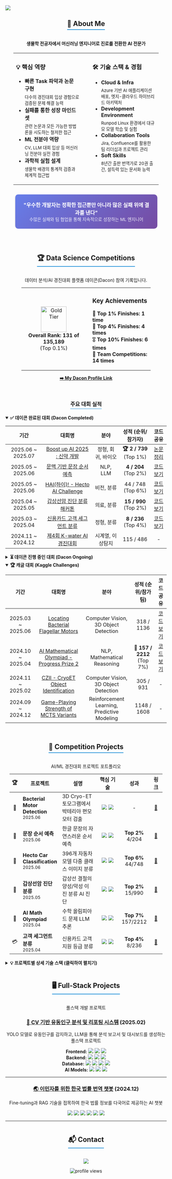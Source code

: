 <a href="https://github.com/shaun0927">
  <img src="https://capsule-render.vercel.app/api?type=waving&color=gradient&height=250&text=Shaun0927's%20GitHub&animation=fadeIn&fontSize=50&fontColor=ffffff" />
</a>

<div align="center">
  <h2 style="border-bottom: 2px solid #2391d9; display: inline-block; padding-bottom: 5px;">🚀 About Me</h2>
  <p><b>생물학 전공자에서 머신러닝 엔지니어로 진로를 전환한 AI 전문가</b></p>
</div>

<table align="center" style="width: 90%; margin: 20px auto; border: none;">
  <tr>
    <td style="vertical-align: top; width: 50%; padding-right: 20px; border: none;">
      <h3>💡 핵심 역량</h3>
      <ul style="text-align: left;">
        <li><b>빠른 Task 파악과 논문 구현</b><br>
        <sub>다수의 경진대회 입상 경험으로 검증된 문제 해결 능력</sub></li>
        <li><b>실패를 통한 성장 마인드셋</b><br>
        <sub>관련 논문과 모든 가능한 방법론을 시도하는 철저한 접근</sub></li>
        <li><b>ML 전분야 역량</b><br>
        <sub>CV, LLM 대회 입상 등 머신러닝 전분야 실전 경험</sub></li>
        <li><b>과학적 실험 설계</b><br>
        <sub>생물학 배경의 통계적 검증과 체계적 접근법</sub></li>
      </ul>
    </td>
    <td style="vertical-align: top; width: 50%; padding-left: 20px; border: none;">
      <h3>🛠️ 기술 스택 & 경험</h3>
      <ul style="text-align: left;">
        <li><b>Cloud & Infra</b><br>
        <sub>Azure 기반 AI 애플리케이션 배포, 엣지-클라우드 하이브리드 아키텍처</sub></li>
        <li><b>Development Environment</b><br>
        <sub>Runpod Linux 환경에서 대규모 모델 학습 및 실험</sub></li>
        <li><b>Collaboration Tools</b><br>
        <sub>Jira, Confluence를 활용한 팀 리더십과 프로젝트 관리</sub></li>
        <li><b>Soft Skills</b><br>
        <sub>8년간 출판 번역가로 20권 출간, 설득력 있는 문서화 능력</sub></li>
      </ul>
    </td>
  </tr>
</table>

<div align="center" style="margin: 30px 0;">
  <blockquote style="background: linear-gradient(135deg, #667eea 0%, #764ba2 100%); color: white; padding: 20px; border-radius: 10px; margin: 20px auto; width: 80%;">
    <p style="margin: 0; font-size: 16px;">
      <b>"우수한 개발자는 정확한 접근뿐만 아니라 많은 실패 위에 결과를 낸다"</b><br>
      <small style="opacity: 0.9;">수많은 실패와 팀 협업을 통해 지속적으로 성장하는 ML 엔지니어</small>
    </p>
  </blockquote>
</div>

<br>

<div align="center">
  <h2 style="border-bottom: 2px solid #2391d9; display: inline-block; padding-bottom: 5px;">🏆 Data Science Competitions</h2>
  <p>데이터 분석/AI 경진대회 플랫폼 데이콘(Dacon) 참여 기록입니다.</p>

  <table style="width: 80%; border: none; margin: auto;">
    <tr style="border: none;">
      <td style="width: 50%; text-align: center; border: none;" align="center">
        <a href="https://dacon.io/myprofile/499579/home">
          <img src="https://cdn-icons-png.flaticon.com/512/179/179249.png" width="80" alt="Gold Tier"/>
        </a>
        <br>
        <strong>Overall Rank: 131 of 135,189</strong> <br> (Top 0.1%)
      </td>
      <td style="width: 50%; text-align: left; border: none; padding-left: 20px;">
        <h3>Key Achievements</h3>
        <p>
          🥇 <strong>Top 1% Finishes: 1 time</strong><br>
          🏅 <strong>Top 4% Finishes: 4 times</strong><br>
          🎖️ <strong>Top 10% Finishes: 6 times</strong><br>
          👥 <strong>Team Competitions: 14 times</strong><br>
        </p>
      </td>
    </tr>
  </table>
  <p><a href="https://dacon.io/myprofile/499579/home"><strong>➡️ My Dacon Profile Link</strong></a></p>
</div>
<br>

<div align="center">
  <h3 style="border-bottom: 1px solid #2391d9; display: inline-block; padding-bottom: 3px;">주요 대회 실적</h3>
</div>

<details open>
<summary><strong>✅ 데이콘 완료된 대회 (Dacon Completed)</strong></summary>
<table width="100%">
  <thead>
    <tr>
      <th align="center">기간</th>
      <th align="center">대회명</th>
      <th align="center">분야</th>
      <th align="center">성적 (순위/참가자)</th>
      <th align="center">코드 공유</th>
    </tr>
  </thead>
  <tbody>
    <tr>
      <td align="center">2025.06 ~ 2025.07</td>
      <td align="center"><a href="https://dacon.io/competitions/official/236518/overview/description">Boost up AI 2025 : 신약 개발</a></td>
      <td align="center">정형, 회귀, 바이오</td>
      <td align="center"><b>🏆 2 / 739</b> (Top 1%)</td>
      <td align="center"><a href="https://github.com/shaun0927/Awesome-CYP3A4">논문 정리</a></td>
    </tr>
    <tr>
      <td align="center">2025.05 ~ 2025.06</td>
      <td align="center"><a href="https://dacon.io/competitions/official/236489/overview/description">문맥 기반 문장 순서 예측</a></td>
      <td align="center">NLP, LLM</td>
      <td align="center"><b>4 / 204</b> (Top 2%)</td>
      <td align="center"><a href="https://dacon.io/competitions/official/236489/codeshare/12508">코드 보기</a></td>
    </tr>
    <tr>
      <td align="center">2025.05 ~ 2025.06</td>
      <td align="center"><a href="https://dacon.io/competitions/official/236493/overview/description">HAI(하이)! - Hecto AI Challenge</a></td>
      <td align="center">비전, 분류</td>
      <td align="center">44 / 748 (Top 6%)</td>
      <td align="center"><a href="https://github.com/shaun0927/hecto-car-classification-2025">코드 보기</a></td>
    </tr>
    <tr>
      <td align="center">2025.04 ~ 2025.05</td>
      <td align="center"><a href="https://dacon.io/competitions/official/236488/overview/description">갑상선암 진단 분류 해커톤</a></td>
      <td align="center">의료, 분류</td>
      <td align="center"><b>15 / 990</b> (Top 2%)</td>
      <td align="center"><a href="https://github.com/shaun0927/thyroid-cancer-classification">코드 보기</a></td>
    </tr>
    <tr>
      <td align="center">2025.03 ~ 2025.04</td>
      <td align="center"><a href="https://dacon.io/competitions/official/236460/overview/description">신용카드 고객 세그먼트 분류</a></td>
      <td align="center">정형, 분류</td>
      <td align="center"><b>8 / 236</b> (Top 4%)</td>
      <td align="center"><a href="https://dacon.io/competitions/official/236460/codeshare/12330">코드 보기</a></td>
    </tr>
    <tr>
      <td align="center">2024.11 ~ 2024.12</td>
      <td align="center"><a href="https://dacon.io/competitions/official/236423/overview/description">제4회 K-water AI 경진대회</a></td>
      <td align="center">시계열, 이상탐지</td>
      <td align="center">115 / 486</td>
      <td align="center">-</td>
    </tr>
  </tbody>
</table>
</details>

<details>
<summary><strong>⏳ 데이콘 진행 중인 대회 (Dacon Ongoing)</strong></summary>
<table width="100%">
  <thead>
    <tr>
      <th align="center">기간</th>
      <th align="center">대회명</th>
      <th align="center">분야</th>
      <th align="center">현재 순위 (순위/참가자)</th>
    </tr>
  </thead>
  <tbody>
    <tr>
      <td align="center">2025.07 ~ 2025.08</td>
      <td align="center"><a href="https://dacon.io/competitions/official/236531/overview/description">2025 전력사용량 예측</a></td>
      <td align="center">시계열, 에너지</td>
      <td align="center">109 / 269</td>
    </tr>
     <tr>
      <td align="center">2025.07 ~ 2025.08</td>
      <td align="center"><a href="https://dacon.io/competitions/official/236530/overview/description">Jump AI(.py) 2025 : 제 3회 AI 신약개발</a></td>
      <td align="center">정형, 회귀, 바이오</td>
      <td align="center">60 / 257</td>
    </tr>
    <tr>
      <td align="center">2025.08 ~ 2025.09</td>
      <td align="center"><a href="https://dacon.io/competitions/official/236562/overview/description">고객 지원 등급 분류 해커톤</a></td>
      <td align="center">NLP, 분류</td>
      <td align="center"><b>🥈 2 / 110</b></td>
    </tr>
    <tr>
      <td align="center">2025.07 ~ 2025.08</td>
      <td align="center"><a href="https://dacon.io/competitions/official/236526/overview/description">스트레스 지수 예측 해커톤</a></td>
      <td align="center">정형, 회귀</td>
      <td align="center"><b>12 / 221</b></td>
    </tr>
  </tbody>
</table>
</details>

<details open>
<summary><strong>🏆 캐글 대회 (Kaggle Challenges)</strong></summary>
<table width="100%">
  <thead>
    <tr>
      <th align="center">기간</th>
      <th align="center">대회명</th>
      <th align="center">분야</th>
      <th align="center">성적 (순위/참가팀)</th>
      <th align="center">코드 공유</th>
    </tr>
  </thead>
  <tbody>
    <tr>
      <td align="center">2025.03 ~ 2025.06</td>
      <td align="center"><a href="https://www.kaggle.com/competitions/byu-locating-bacterial-flagellar-motors-2025">Locating Bacterial Flagellar Motors</a></td>
      <td align="center">Computer Vision, 3D Object Detection</td>
      <td align="center">318 / 1136</td>
      <td align="center"><a href="https://github.com/shaun0927/motor2025">코드 보기</a></td>
    </tr>
    <tr>
      <td align="center">2024.10 ~ 2025.04</td>
      <td align="center"><a href="https://www.kaggle.com/competitions/ai-mathematical-olympiad-progress-prize-2">AI Mathematical Olympiad - Progress Prize 2</a></td>
      <td align="center">NLP, Mathematical Reasoning</td>
      <td align="center"><b>🥉 157 / 2212</b> (Top 7%)</td>
      <td align="center"><a href="https://github.com/shaun0927/AIMO-2-Solution">코드 보기</a></td>
    </tr>
    <tr>
      <td align="center">2024.11 ~ 2025.02</td>
      <td align="center"><a href="https://www.kaggle.com/competitions/czii-cryo-et-object-identification">CZII - CryoET Object Identification</a></td>
      <td align="center">Computer Vision, 3D Object Detection</td>
      <td align="center">305 / 931</td>
      <td align="center">-</td>
    </tr>
    <tr>
      <td align="center">2024.09 ~ 2024.12</td>
      <td align="center"><a href="https://www.kaggle.com/competitions/um-game-playing-strength-of-mcts-variants">Game-Playing Strength of MCTS Variants</a></td>
      <td align="center">Reinforcement Learning, Predictive Modeling</td>
      <td align="center">1148 / 1608</td>
      <td align="center">-</td>
    </tr>
  </tbody>
</table>
</details>
<br>

<div align="center">
  <h2 style="border-bottom: 2px solid #2391d9; display: inline-block; padding-bottom: 5px;">🚀 Competition Projects</h2>
  <p>AI/ML 경진대회 프로젝트 포트폴리오</p>
</div>

<table align="center" style="width: 95%; margin: auto;">
  <thead>
    <tr>
      <th width="5%">🏆</th>
      <th width="25%">프로젝트</th>
      <th width="30%">설명</th>
      <th width="20%">핵심 기술</th>
      <th width="10%">성과</th>
      <th width="10%">링크</th>
    </tr>
  </thead>
  <tbody>
    <tr>
      <td align="center">🔬</td>
      <td><b>Bacterial Motor Detection</b><br><sub>2025.06</sub></td>
      <td>3D Cryo-ET 토모그램에서 박테리아 편모 모터 검출</td>
      <td align="center">
        <img src="https://img.shields.io/badge/YOLOv10-4B0082?style=flat-square"/>
        <img src="https://img.shields.io/badge/PyTorch-EE4C2C?style=flat-square&logo=pytorch&logoColor=white"/>
      </td>
      <td align="center">-</td>
      <td align="center"><a href="https://github.com/shaun0927/motor2025">📂</a></td>
    </tr>
    <tr>
      <td align="center">📝</td>
      <td><b>문장 순서 예측</b><br><sub>2025.06</sub></td>
      <td>한글 문장의 자연스러운 순서 예측</td>
      <td align="center">
        <img src="https://img.shields.io/badge/BART-FF9900?style=flat-square"/>
        <img src="https://img.shields.io/badge/Transformers-FF9900?style=flat-square&logo=huggingface&logoColor=white"/>
      </td>
      <td align="center"><b>Top 2%</b><br>4/204</td>
      <td align="center"><a href="https://dacon.io/competitions/official/236489/codeshare/12508">📂</a></td>
    </tr>
    <tr>
      <td align="center">🚗</td>
      <td><b>Hecto Car Classification</b><br><sub>2025.06</sub></td>
      <td>396개 자동차 모델 다중 클래스 이미지 분류</td>
      <td align="center">
        <img src="https://img.shields.io/badge/ConvNeXt-4B0082?style=flat-square"/>
        <img src="https://img.shields.io/badge/CLIP-FF6B6B?style=flat-square"/>
      </td>
      <td align="center"><b>Top 6%</b><br>44/748</td>
      <td align="center"><a href="https://github.com/shaun0927/hecto-car-classification-2025">📂</a></td>
    </tr>
    <tr>
      <td align="center">🏥</td>
      <td><b>갑상선암 진단 분류</b><br><sub>2025.05</sub></td>
      <td>갑상선 결절의 양성/악성 이진 분류 AI 진단</td>
      <td align="center">
        <img src="https://img.shields.io/badge/CatBoost-FECC00?style=flat-square"/>
        <img src="https://img.shields.io/badge/XGBoost-189FFF?style=flat-square"/>
      </td>
      <td align="center"><b>Top 2%</b><br>15/990</td>
      <td align="center"><a href="https://github.com/shaun0927/thyroid-cancer-classification">📂</a></td>
    </tr>
    <tr>
      <td align="center">🧮</td>
      <td><b>AI Math Olympiad</b><br><sub>2025.04</sub></td>
      <td>수학 올림피아드 문제 LLM 추론</td>
      <td align="center">
        <img src="https://img.shields.io/badge/DeepSeek-FF6B6B?style=flat-square"/>
        <img src="https://img.shields.io/badge/MCTS-37814A?style=flat-square"/>
      </td>
      <td align="center"><b>Top 7%</b><br>157/2212</td>
      <td align="center"><a href="https://github.com/shaun0927/AIMO-2-Solution">📂</a></td>
    </tr>
    <tr>
      <td align="center">💳</td>
      <td><b>고객 세그먼트 분류</b><br><sub>2025.04</sub></td>
      <td>신용카드 고객 지원 등급 분류</td>
      <td align="center">
        <img src="https://img.shields.io/badge/Ensemble-FF6B6B?style=flat-square"/>
        <img src="https://img.shields.io/badge/XGBoost-189FFF?style=flat-square"/>
      </td>
      <td align="center"><b>Top 4%</b><br>8/236</td>
      <td align="center"><a href="https://dacon.io/competitions/official/236460/codeshare/12330">📂</a></td>
    </tr>
  </tbody>
</table>

<br>

<details>
<summary><b>💡 프로젝트별 상세 기술 스택 (클릭하여 펼치기)</b></summary>
<br>

<table align="center" style="width: 95%; margin: auto;">
  <thead>
    <tr style="background: linear-gradient(90deg, #667eea 0%, #764ba2 100%); color: white;">
      <th width="20%">프로젝트</th>
      <th width="28%">🤖 AI Models</th>
      <th width="28%">⚡ Core Techniques</th>
      <th width="24%">🛠️ Infrastructure</th>
    </tr>
  </thead>
  <tbody>
    <tr>
      <td align="center"><b>🔬 Bacterial Motor<br>Detection</b></td>
      <td>
        <code>YOLOv10</code><br>
        <code>MHAF</code><br>
        <code>3D Object Detection</code>
      </td>
      <td>
        <code>3D NMS</code><br>
        <code>Test Time Augmentation</code><br>
        <code>5-Fold Cross Validation</code>
      </td>
      <td>
        <code>WandB</code> <code>CUDA</code><br>
        <code>Docker</code> <code>PyTorch</code>
      </td>
    </tr>
    <tr style="background: #f9f9f9;">
      <td align="center"><b>📝 문맥 기반<br>문장 순서 예측</b></td>
      <td>
        <code>BART-NAON</code><br>
        <code>Transformers</code><br>
        <code>GPT-4o Teacher</code>
      </td>
      <td>
        <code>Pairwise Ranking</code><br>
        <code>Hard Negative Mining</code><br>
        <code>Teacher-Student CoT</code>
      </td>
      <td>
        <code>Hugging Face</code><br>
        <code>Custom Ranking Module</code><br>
        <code>CUDA</code>
      </td>
    </tr>
    <tr>
      <td align="center"><b>🚗 Hecto Car<br>Classification</b></td>
      <td>
        <code>ConvNeXt-Base</code><br>
        <code>CLIP</code><br>
        <code>Vision Transformer</code>
      </td>
      <td>
        <code>GeM Pooling</code><br>
        <code>Sub-center ArcFace</code><br>
        <code>Progressive Resizing</code><br>
        <code>CutMix/MixUp</code>
      </td>
      <td>
        <code>timm</code> <code>albumentations</code><br>
        <code>FAISS</code> <code>PyTorch 2.0</code>
      </td>
    </tr>
    <tr style="background: #f9f9f9;">
      <td align="center"><b>🏥 갑상선암<br>진단 분류</b></td>
      <td>
        <code>CatBoost GPU</code><br>
        <code>XGBoost</code><br>
        <code>LightGBM</code><br>
        <code>RandomForest</code>
      </td>
      <td>
        <code>Threshold Optimization</code><br>
        <code>RandomOverSampler</code><br>
        <code>Soft Voting</code><br>
        <code>Nested CV</code>
      </td>
      <td>
        <code>Optuna</code><br>
        <code>imbalanced-learn</code><br>
        <code>scikit-learn</code><br>
        <code>GPU Acceleration</code>
      </td>
    </tr>
    <tr>
      <td align="center"><b>🧮 AI Mathematical<br>Olympiad</b></td>
      <td>
        <code>DeepSeek-R1</code><br>
        <code>Qwen-7B</code><br>
        <code>AWQ Quantization</code>
      </td>
      <td>
        <code>rStar-Math</code><br>
        <code>MCTS</code><br>
        <code>Self-Verification</code><br>
        <code>QLoRA</code>
      </td>
      <td>
        <code>vLLM</code><br>
        <code>4-bit Quantization</code><br>
        <code>Dynamic Batching</code>
      </td>
    </tr>
    <tr style="background: #f9f9f9;">
      <td align="center"><b>💳 고객 세그먼트<br>분류</b></td>
      <td>
        <code>Multi-stage Binary</code><br>
        <code>Gradient Boosting</code><br>
        <code>Ensemble Methods</code>
      </td>
      <td>
        <code>Feature Engineering</code><br>
        <code>Customer Segmentation</code><br>
        <code>Domain Knowledge</code>
      </td>
      <td>
        <code>XGBoost</code><br>
        <code>pandas</code><br>
        <code>scikit-learn Pipeline</code>
      </td>
    </tr>
  </tbody>
</table>

</details>

<br>

<div align="center">
  <h2 style="border-bottom: 2px solid #2391d9; display: inline-block; padding-bottom: 5px;">🖥️ Full-Stack Projects</h2>
  <p>풀스택 개발 프로젝트</p>
</div>

<div align="center">
  <h3><a href="https://github.com/MSAI3rdTeam5/FootTrafficReport">🚶 CV 기반 유동인구 분석 및 리포팅 시스템</a> (2025.02)</h3>
  <p>YOLO 모델로 유동인구를 감지하고, LLM을 통해 분석 보고서 및 대시보드를 생성하는 풀스택 프로젝트</p>
  <p>
    <b>Frontend:</b> <img src="https://img.shields.io/badge/React-61DAFB?style=flat-square&logo=react&logoColor=black"/> <img src="https://img.shields.io/badge/Tailwind_CSS-06B6D4?style=flat-square&logo=tailwindcss&logoColor=white"/> <img src="https://img.shields.io/badge/Vite-646CFF?style=flat-square&logo=vite&logoColor=white"/>
    <br>
    <b>Backend:</b> <img src="https://img.shields.io/badge/FastAPI-009688?style=flat-square&logo=fastapi&logoColor=white"/> <img src="https://img.shields.io/badge/NGINX-009639?style=flat-square&logo=nginx&logoColor=white"/> <img src="https://img.shields.io/badge/Docker-2496ED?style=flat-square&logo=docker&logoColor=white"/>
    <br>
    <b>Database:</b> <img src="https://img.shields.io/badge/PostgreSQL-4169E1?style=flat-square&logo=postgresql&logoColor=white"/> <img src="https://img.shields.io/badge/Redis-FF4438?style=flat-square&logo=redis&logoColor=white"/> <img src="https://img.shields.io/badge/Celery-37814A?style=flat-square&logo=celery&logoColor=white"/> <img src="https://img.shields.io/badge/SQLAlchemy-D71F00?style=flat-square&logo=sqlalchemy&logoColor=white"/>
    <br>
    <b>AI Models:</b> <img src="https://img.shields.io/badge/YOLO-4B0082?style=flat-square&logo=yolo&logoColor=white"/> <img src="https://img.shields.io/badge/PyTorch-EE4C2C?style=flat-square&logo=pytorch&logoColor=white"/> <img src="https://img.shields.io/badge/OpenAI_(GPT)-412991?style=flat-square&logo=openai&logoColor=white"/>
  </p>
  <hr>
</div>

<div align="center">
  <h3><a href="https://github.com/shaun0927/Immigration_support_Chatbot">🌏 이민자를 위한 한국 법률 번역 챗봇</a> (2024.12)</h3>
  <p>Fine-tuning과 RAG 기술을 접목하여 한국 법률 정보를 다국어로 제공하는 AI 챗봇</p>
  <p>
    <img src="https://img.shields.io/badge/Azure_OpenAI-0078D4?style=for-the-badge&logo=azure-functions&logoColor=white"/>
    <img src="https://img.shields.io/badge/Azure_AI_Search-0078D4?style=for-the-badge&logo=azure-devops&logoColor=white"/>
    <img src="https://img.shields.io/badge/FastAPI-009688?style=for-the-badge&logo=fastapi&logoColor=white"/>
    <img src="https://img.shields.io/badge/Docker-2496ED?style=for-the-badge&logo=docker&logoColor=white"/>
    <img src="https://img.shields.io/badge/Nginx-009639?style=for-the-badge&logo=nginx&logoColor=white"/>
    <img src="https://img.shields.io/badge/JavaScript-F7DF1E?style=for-the-badge&logo=javascript&logoColor=black"/>
  </p>
  <hr>
</div>


<div align="center">
  <h2 style="border-bottom: 2px solid #2391d9; display: inline-block; padding-bottom: 5px;">📬 Contact</h2>
  <p>
    <a href="mailto:shaun0927@naver.com"><img src="https://img.shields.io/badge/shaun0927@naver.com-03C75A?style=for-the-badge&logo=naver&logoColor=white"/></a>
  </p>
  <img src="https://komarev.com/ghpvc/?username=shaun0927&label=Profile%20views&color=blue&style=flat" alt="profile views"/>
</div>
